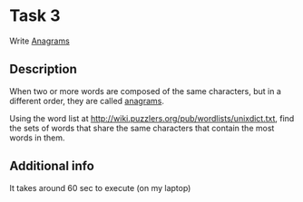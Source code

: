 # Task 3

Write [Anagrams](https://rosettacode.org/wiki/Anagrams)

## Description

When two or more words are composed of the same characters, but in a different order, they are called [anagrams](https://en.wikipedia.org/wiki/Anagram).

Using the word list at http://wiki.puzzlers.org/pub/wordlists/unixdict.txt,
find the sets of words that share the same characters that contain the most words in them.

## Additional info

It takes around 60 sec to execute (on my laptop)
